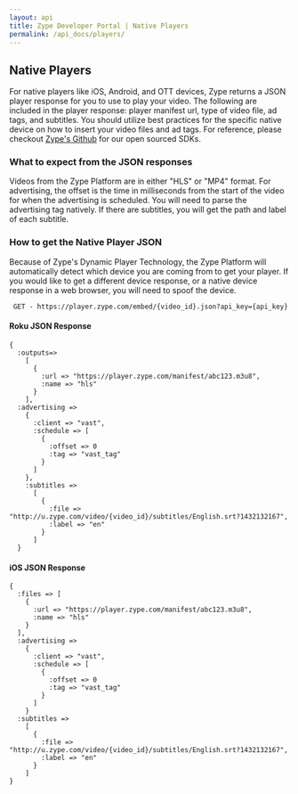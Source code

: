 ```yaml
---
layout: api
title: Zype Developer Portal | Native Players
permalink: /api_docs/players/
---
```


## Native Players

For native players like iOS, Android, and OTT devices, Zype returns a JSON player response for you to use to play your video. The following are included in the player response: player manifest url, type of video file, ad tags, and subtitles.
You should utilize best practices for the specific native device on how to insert your video files and ad tags. For reference,
please checkout [Zype's Github](https://github.com/zype/) for our open sourced SDKs.

### What to expect from the JSON responses

Videos from the Zype Platform are in either "HLS" or "MP4" format. For advertising,
the offset is the time in milliseconds from the start of the video for when the
advertising is scheduled. You will need to parse the advertising tag natively. If there
are subtitles, you will get the path and label of each subtitle.

### How to get the Native Player JSON

Because of Zype's Dynamic Player Technology, the Zype Platform will automatically
detect which device you are coming from to get your player. If you would like to
get a different device response, or a native device response in a web browser, you will need to spoof the device.

<pre><code> GET - https://player.zype.com/embed/{video_id}.json?api_key={api_key}
</code></pre>

#### Roku JSON Response
<pre><code>{
  :outputs=>
    [
      {
        :url => "https://player.zype.com/manifest/abc123.m3u8",
        :name => "hls"
      }
    ],
  :advertising =>
    {
      :client => "vast",
      :schedule => [
        {
          :offset => 0
          :tag => "vast_tag"
        }
      ]
    },
    :subtitles =>
      [
        {
          :file => "http://u.zype.com/video/{video_id}/subtitles/English.srt?1432132167",
          :label => "en"
        }
      ]
  }
</code></pre>

#### iOS JSON Response

<pre><code>{
  :files => [
    {
      :url => "https://player.zype.com/manifest/abc123.m3u8",
      :name => "hls"
    }
  ],
  :advertising =>
    {
      :client => "vast",
      :schedule => [
        {
          :offset => 0
          :tag => "vast_tag"
        }
      ]
    }
  :subtitles =>
    [
      {
        :file => "http://u.zype.com/video/{video_id}/subtitles/English.srt?1432132167",
        :label => "en"
      }
    ]
}
</code></pre>
